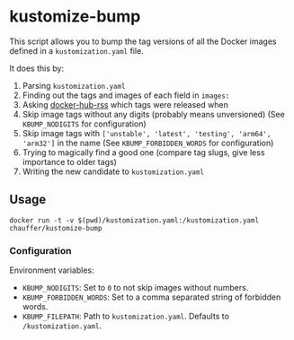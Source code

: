 # kustomize-bump

This script allows you to bump the tag versions of all the Docker images defined in a `kustomization.yaml` file.

It does this by:
1. Parsing `kustomization.yaml`
2. Finding out the tags and images of each field in `images:`
3. Asking [docker-hub-rss](https://rss.p.theconnman.com) which tags were released when
4. Skip image tags without any digits (probably means unversioned) (See `KBUMP_NODIGITS` for configuration)
5. Skip image tags with `['unstable', 'latest', 'testing', 'arm64', 'arm32']` in the name (See `KBUMP_FORBIDDEN_WORDS` for configuration)
6. Trying to magically find a good one (compare tag slugs, give less importance to older tags)
7. Writing the new candidate to `kustomization.yaml`


## Usage

```
docker run -t -v $(pwd)/kustomization.yaml:/kustomization.yaml chauffer/kustomize-bump
```

### Configuration

Environment variables:
- `KBUMP_NODIGITS`: Set to `0` to not skip images without numbers.
- `KBUMP_FORBIDDEN_WORDS`: Set to a comma separated string of forbidden words.
- `KBUMP_FILEPATH`: Path to `kustomization.yaml`. Defaults to `/kustomization.yaml`.
